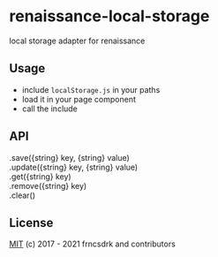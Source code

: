 # renaissance-local-storage

local storage adapter for renaissance

## Usage

- include `localStorage.js` in your paths
- load it in your page component
- call the include

## API

.save({string} key, {string} value)  
.update({string} key, {string} value)  
.get({string} key)  
.remove({string} key)  
.clear()  

## License

[MIT](https://github.com/frncsdrk/renaissance-local-storage/blob/master/LICENSE) (c) 2017 - 2021 frncsdrk and contributors
